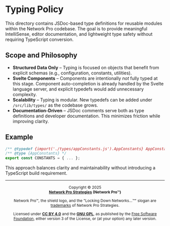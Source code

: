 <!-- =====================================================================
src/lib/types/README.md

Copyright © 2025 Network Pro Strategies (Network Pro™)
SPDX-License-Identifier: CC-BY-4.0 OR GPL-3.0-or-later
This file is part of Network Pro.
====================================================================== -->

# Typing Policy

This directory contains JSDoc-based type definitions for reusable modules
within the Network Pro codebase. The goal is to provide meaningful IntelliSense,
editor documentation, and lightweight type safety without requiring TypeScript
conversion.

## Scope and Philosophy

- **Structured Data Only** – Typing is focused on objects that benefit from
  explicit schemas (e.g., configuration, constants, utilities).
- **Svelte Components** – Components are intentionally _not_ fully typed at this
  stage. Component auto-completion is already handled by the Svelte language
  server, and explicit typedefs would add unnecessary complexity.
- **Scalability** – Typing is modular. New typedefs can be added under
  `/src/lib/types/` as the codebase grows.
- **Documentation-Driven** – JSDoc comments serve both as type definitions and
  developer documentation. This minimizes friction while improving clarity.

## Example

```js
/** @typedef {import('./types/appConstants.js').AppConstants} AppConstants */
/** @type {AppConstants} */
export const CONSTANTS = { ... };
```

This approach balances clarity and maintainability without introducing a
TypeScript build requirement.

---

<span style="font-size: 12px; text-align: center;">

Copyright &copy; 2025  
**[Network Pro Strategies](https://netwk.pro) (Network Pro&trade;)**

Network Pro&trade;, the shield logo, and the "Locking Down Networks...&trade;" slogan are [trademarks](https://netwk.pro/license#trademark) of Network Pro Strategies.

Licensed under **[CC BY 4.0](https://netwk.pro/license#cc-by)** and the **[GNU GPL](https://netwk.pro/license#gnu-gpl)**, as published by the [Free Software Foundation](https://www.fsf.org), either version 3 of the License, or (at your option) any later version.

</span>
